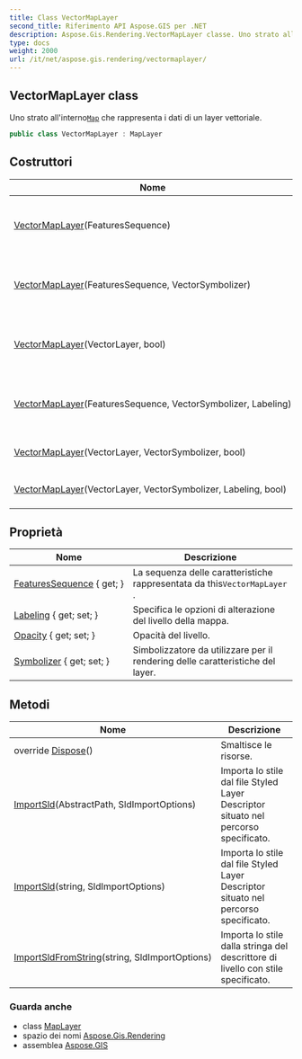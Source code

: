 ```yaml
---
title: Class VectorMapLayer
second_title: Riferimento API Aspose.GIS per .NET
description: Aspose.Gis.Rendering.VectorMapLayer classe. Uno strato allinternoMap che rappresenta i dati di un layer vettoriale.
type: docs
weight: 2000
url: /it/net/aspose.gis.rendering/vectormaplayer/
---
```

## VectorMapLayer class

Uno strato all'interno[`Map`](../map/) che rappresenta i dati di un layer vettoriale.

```csharp
public class VectorMapLayer : MapLayer
```

## Costruttori

| Nome | Descrizione |
| --- | --- |
| [VectorMapLayer](vectormaplayer/#constructor)(FeaturesSequence) | Crea una nuova istanza con simbolo predefinito. |
| [VectorMapLayer](vectormaplayer/#constructor_1)(FeaturesSequence, VectorSymbolizer) | Crea una nuova istanza con simbolo predefinito. |
| [VectorMapLayer](vectormaplayer/#constructor_5)(VectorLayer, bool) | Crea una nuova istanza con simbolo predefinito. |
| [VectorMapLayer](vectormaplayer/#constructor_2)(FeaturesSequence, VectorSymbolizer, Labeling) | Crea una nuova istanza con simbolo predefinito. |
| [VectorMapLayer](vectormaplayer/#constructor_4)(VectorLayer, VectorSymbolizer, bool) | Crea una nuova istanza. |
| [VectorMapLayer](vectormaplayer/#constructor_3)(VectorLayer, VectorSymbolizer, Labeling, bool) | Crea una nuova istanza. |

## Proprietà

| Nome | Descrizione |
| --- | --- |
| [FeaturesSequence](../../aspose.gis.rendering/vectormaplayer/featuressequence/) { get; } | La sequenza delle caratteristiche rappresentata da this`VectorMapLayer` . |
| [Labeling](../../aspose.gis.rendering/vectormaplayer/labeling/) { get; set; } | Specifica le opzioni di alterazione del livello della mappa. |
| [Opacity](../../aspose.gis.rendering/maplayer/opacity/) { get; set; } | Opacità del livello. |
| [Symbolizer](../../aspose.gis.rendering/vectormaplayer/symbolizer/) { get; set; } | Simbolizzatore da utilizzare per il rendering delle caratteristiche del layer. |

## Metodi

| Nome | Descrizione |
| --- | --- |
| override [Dispose](../../aspose.gis.rendering/vectormaplayer/dispose/)() | Smaltisce le risorse. |
| [ImportSld](../../aspose.gis.rendering/vectormaplayer/importsld/#importsld)(AbstractPath, SldImportOptions) | Importa lo stile dal file Styled Layer Descriptor situato nel percorso specificato. |
| [ImportSld](../../aspose.gis.rendering/vectormaplayer/importsld/#importsld_1)(string, SldImportOptions) | Importa lo stile dal file Styled Layer Descriptor situato nel percorso specificato. |
| [ImportSldFromString](../../aspose.gis.rendering/vectormaplayer/importsldfromstring/)(string, SldImportOptions) | Importa lo stile dalla stringa del descrittore di livello con stile specificato. |

### Guarda anche

* class [MapLayer](../maplayer/)
* spazio dei nomi [Aspose.Gis.Rendering](../../aspose.gis.rendering/)
* assemblea [Aspose.GIS](../../)


